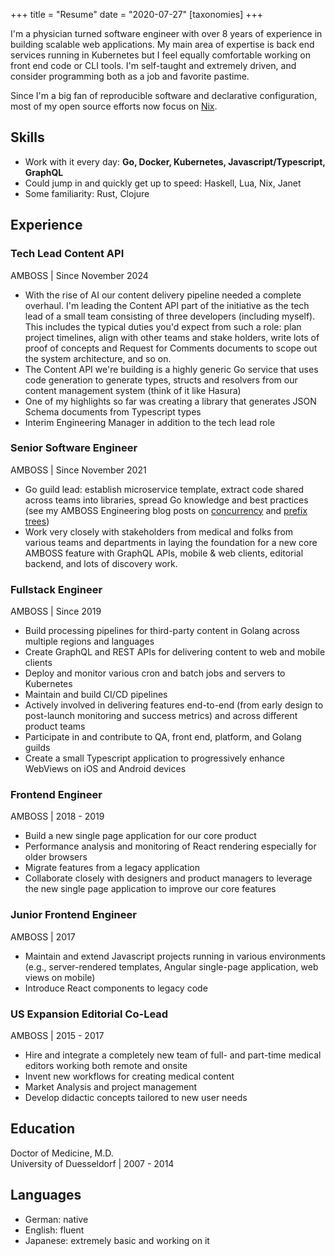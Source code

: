 +++
title = "Resume"
date = "2020-07-27"
[taxonomies]
+++

I'm a physician turned software engineer with over 8 years of experience in
building scalable web applications. My main area of expertise is back end
services running in Kubernetes but I feel equally comfortable working on front
end code or CLI tools. I'm self-taught and extremely driven, and consider
programming both as a job and favorite pastime.

Since I'm a big fan of reproducible software and declarative configuration,
most of my open source efforts now focus on [Nix](https://github.com/NixOS).

## Skills

- Work with it every day: **Go, Docker, Kubernetes, Javascript/Typescript, GraphQL**
- Could jump in and quickly get up to speed: Haskell, Lua, Nix, Janet
- Some familiarity: Rust, Clojure

## Experience

### Tech Lead Content API
<div role="doc-subtitle">AMBOSS | Since November 2024</div>

- With the rise of AI our content delivery pipeline needed a complete overhaul. I'm leading the Content API part of the initiative as the tech lead of a small team consisting of three developers (including myself). This includes the typical duties you'd expect from such a role: plan project timelines, align with other teams and stake holders, write lots of proof of concepts and Request for Comments documents to scope out the system architecture, and so on.
- The Content API we're building is a highly generic Go service that uses code generation to generate types, structs and resolvers from our content management system (think of it like Hasura) 
- One of my highlights so far was creating a library that generates JSON Schema documents from Typescript types
- Interim Engineering Manager in addition to the tech lead role

### Senior Software Engineer
<div role="doc-subtitle">AMBOSS | Since November 2021</div>

- Go guild lead: establish microservice template, extract code shared across
  teams into libraries, spread Go knowledge and best practices (see my AMBOSS
  Engineering blog posts on
  [concurrency](https://medium.com/amboss/applying-modern-go-concurrency-patterns-to-data-pipelines-b3b5327908d4)
  and [prefix
  trees](https://medium.com/amboss/prefix-trees-in-action-404a6105b6d5))
- Work very closely with stakeholders from medical and folks from various teams
  and departments in laying the foundation for a new core AMBOSS feature with
  GraphQL APIs, mobile & web clients, editorial backend, and lots of discovery
  work.

### Fullstack Engineer
<div role="doc-subtitle">AMBOSS | Since 2019</div>

- Build processing pipelines for third-party content in Golang across multiple regions and languages
- Create GraphQL and REST APIs for delivering content to web and mobile clients
- Deploy and monitor various cron and batch jobs and servers to Kubernetes
- Maintain and build CI/CD pipelines
- Actively involved in delivering features end-to-end (from early design to post-launch monitoring and success metrics) and across different product teams
- Participate in and contribute to QA, front end, platform, and Golang guilds
- Create a small Typescript application to progressively enhance WebViews on iOS and Android devices

### Frontend Engineer
<div role="doc-subtitle">AMBOSS | 2018 - 2019</div>

- Build a new single page application for our core product
- Performance analysis and monitoring of React rendering especially for older browsers
- Migrate features from a legacy application
- Collaborate closely with designers and product managers to leverage the new single page application to improve our core features

### Junior Frontend Engineer
<div role="doc-subtitle">AMBOSS | 2017</div>

- Maintain and extend Javascript projects running in various environments (e.g., server-rendered templates, Angular single-page application, web views on mobile)
- Introduce React components to legacy code

### US Expansion Editorial Co-Lead
<div role="doc-subtitle">AMBOSS | 2015 - 2017</div>

- Hire and integrate a completely new team of full- and part-time medical editors working both remote and onsite
- Invent new workflows for creating medical content
- Market Analysis and project management
- Develop didactic concepts tailored to new user needs

## Education

Doctor of Medicine, M.D.\
University of Duesseldorf | 2007 - 2014

## Languages

- German: native
- English: fluent
- Japanese: extremely basic and working on it
